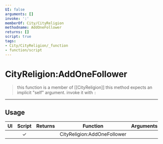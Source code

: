 ```yaml
---
UI: false
arguments: []
invoke: ':'
memberOf: City/CityReligion
methodname: AddOneFollower
returns: []
script: true
tags:
- City/CityReligion/_function
- function/script
---
```

# CityReligion:AddOneFollower
> this function is a member of [[CityReligion]]
> this method expects an implicit "self" argument. invoke it with `:`
-----
## Usage
|  UI | Script | Returns | Function | Arguments |
|:---:|:------:|-------:|:--------:|:---------|
| |✓||CityReligion:AddOneFollower||
